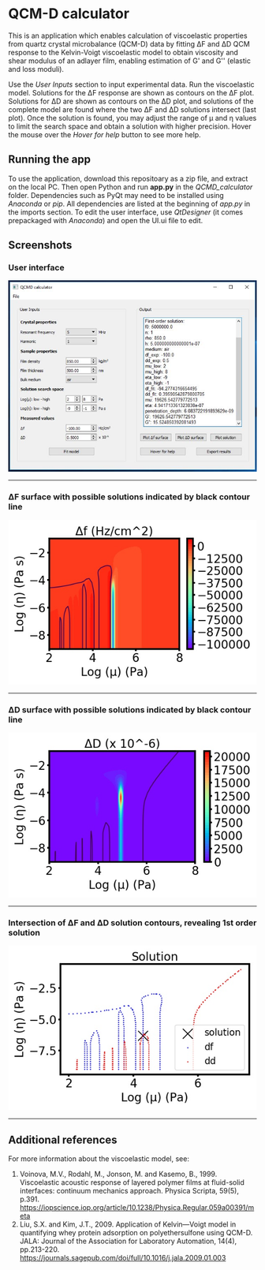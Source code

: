 # QCM-D calculator

This is an application which enables calculation of
viscoelastic properties from quartz crystal microbalance (QCM-D) data by
fitting ΔF and ΔD QCM response to the Kelvin-Voigt viscoelastic model to obtain viscosity and shear modulus of
an adlayer film, enabling estimation of G' and G'' (elastic and loss moduli).

Use the *User Inputs* section to input experimental data. Run the
viscoelastic model. Solutions for the ΔF response are shown as contours on the ΔF plot.
Solutions for ΔD are shown as contours on the ΔD plot, and solutions of the complete model
are found where the two ΔF and ΔD solutions intersect (last plot). Once the solution is found, you may adjust
the range of μ and η values to limit the search space and obtain a solution with higher precision. Hover the mouse over the *Hover for help* button to see more help.


## Running the app

To use the application, download this repositoary as a zip file, and extract on the local PC. Then open Python and run **app.py** in the *QCMD_calculator* folder. Dependencies such as PyQt may need to be installed using *Anaconda* or *pip*. All dependencies are listed at the beginning of *app.py* in the imports section. To edit the user interface, use *QtDesigner* (it comes prepackaged with *Anaconda*) and open the UI.ui file to edit.

## Screenshots

### User interface
![](UI.JPG)
___
### ΔF surface with possible solutions indicated by black contour line
![](df_surface.JPG)
___
### ΔD surface with possible solutions indicated by black contour line
![](dD_surface.JPG)
___
### Intersection of ΔF and ΔD solution contours, revealing 1st order solution
![](Solution.JPG)
___

## Additional references

For more information about the viscoelastic model, see:


1. Voinova, M.V., Rodahl, M., Jonson, M. and Kasemo, B., 1999. Viscoelastic
acoustic response of layered polymer films at fluid-solid interfaces:
continuum mechanics approach. Physica Scripta, 59(5), p.391.
https://iopscience.iop.org/article/10.1238/Physica.Regular.059a00391/meta
2. Liu, S.X. and Kim, J.T., 2009. Application of Kelvin—Voigt model in
quantifying whey protein adsorption on polyethersulfone using QCM-D.
JALA: Journal of the Association for Laboratory Automation, 14(4),
pp.213-220.
https://journals.sagepub.com/doi/full/10.1016/j.jala.2009.01.003
